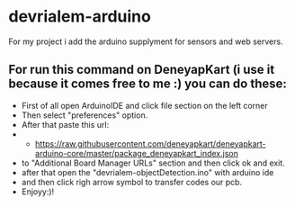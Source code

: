# devrialem-arduino
For my project i add the arduino supplyment for sensors and web servers.

## For run this command on DeneyapKart (i use it because it comes free to me :) you can do these:
- First of all open ArduinoIDE and click file section on the left corner
- Then select "preferences" option.
- After that paste this url:
- - https://raw.githubusercontent.com/deneyapkart/deneyapkart-arduino-core/master/package_deneyapkart_index.json
- to "Additional Board Manager URLs" section and then click ok and exit.
- after that open the "devrialem-objectDetection.ino" with arduino ide
- and then click righ arrow symbol to transfer codes our pcb.
- Enjoyy:)!